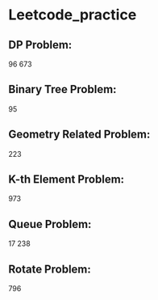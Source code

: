 # Leetcode_practice
## DP Problem: 
96 673
## Binary Tree Problem:
95
## Geometry Related Problem:
223
## K-th Element Problem:
973
## Queue Problem:
17 238
## Rotate Problem:
796
